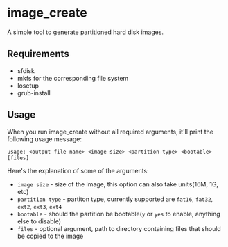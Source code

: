 # image\_create

A simple tool to generate partitioned hard disk images.

## Requirements
 - sfdisk
 - mkfs for the corresponding file system
 - losetup
 - grub-install

## Usage
When you run image\_create without all required arguments, it'll print the following usage message:
```
usage: <output file name> <image size> <partition type> <bootable> [files]
```
Here's the explanation of some of the arguments:
 - `image size` - size of the image, this option can also take units(16M, 1G, etc)
 - `partition type` - partiton type, currently supported are `fat16`, `fat32`, `ext2`, `ext3`, `ext4`
 - `bootable` - should the partition be bootable(`y` or `yes` to enable, anything else to disable)
 - `files` - optional argument, path to directory containing files that should be copied to the image

